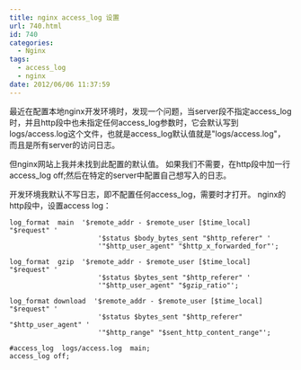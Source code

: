 ```yaml
---
title: nginx access_log 设置
url: 740.html
id: 740
categories:
  - Nginx
tags:
  - access_log
  - nginx
date: 2012/06/06 11:37:59
---
```


最近在配置本地nginx开发环境时，发现一个问题，当server段不指定access\_log时，并且http段中也未指定任何access\_log参数时，它会默认写到logs/access.log这个文件，也就是access\_log默认值就是"logs/access.log"，而且是所有server的访问日志。

但nginx网站上我并未找到此配置的默认值。 如果我们不需要，在http段中加一行access\_log off;然后在特定的server中配置自己想写入的日志。

开发环境我默认不写日志，即不配置任何access_log，需要时才打开。 nginx的http段中，设置access log：

```
log_format  main  '$remote_addr - $remote_user [$time_local] "$request" '
                      '$status $body_bytes_sent "$http_referer" '
                      '"$http_user_agent" "$http_x_forwarded_for"';

log_format  gzip  '$remote_addr - $remote_user [$time_local] "$request" '
                      '$status $bytes_sent "$http_referer" '
                      '"$http_user_agent" "$gzip_ratio"';

log_format download  '$remote_addr - $remote_user [$time_local] "$request" '
                      '$status $bytes_sent "$http_referer" "$http_user_agent" '
                      '"$http_range" "$sent_http_content_range"';

#access_log  logs/access.log  main;
access_log off;
```

